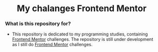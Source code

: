 <h1 align="center">My chalanges Frontend Mentor</h1>

### What is this repository for?

* This repository is dedicated to my programming studies, containing [Frontend Mentor](https://www.frontendmentor.io/) challenges. The repository is still under development as I still do [Frontend Mentor](https://www.frontendmentor.io/) challenges.
 
###

<div align="center"><img src="" alt=""></img></div>
